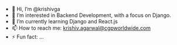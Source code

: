 - 👋 Hi, I’m @krishivga
- 👀 I’m interested in Backend Development, with a focus on Django.
- 🌱 I’m currently learning Django and React.js
- 📫 How to reach me: krishiv.agarwal@cgpworldwide.com
- ⚡ Fun fact: ...

<!---
krishivga/krishivga is a ✨ special ✨ repository because its `README.md` (this file) appears on your GitHub profile.
You can click the Preview link to take a look at your changes.
--->
